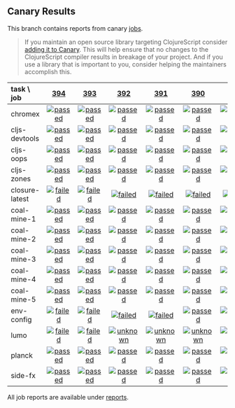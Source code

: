 ## Canary Results

This branch contains reports from canary [jobs](https://github.com/cljs-oss/canary/tree/jobs).

> If you maintain an open source library targeting ClojureScript consider [adding it to Canary](https://github.com/cljs-oss/canary/tree/master#how-to-participate). This will help ensure that no changes to the ClojureScript compiler results in breakage of your project. And if you use a library that is important to you, consider helping the maintainers accomplish this.

[//]: # (begin_overview_table)

| task \ job | <a href="reports/2018/05/25/job-000394-1.10.287-56ea8ee" title="job #394 finished on 2018-05-25">394</a> | <a href="reports/2018/05/24/job-000393-1.10.287-56ea8ee" title="job #393 finished on 2018-05-24">393</a> | <a href="reports/2018/05/23/job-000392-1.10.287-56ea8ee" title="job #392 finished on 2018-05-23">392</a> | <a href="reports/2018/05/22/job-000391-1.10.287-56ea8ee" title="job #391 finished on 2018-05-22">391</a> | <a href="reports/2018/05/21/job-000390-1.10.285-2e15a5c" title="job #390 finished on 2018-05-21">390</a> | <a href="reports/2018/05/20/job-000389-1.10.285-2e15a5c" title="job #389 finished on 2018-05-20">389</a> | <a href="reports/2018/05/19/job-000388-1.10.285-2e15a5c" title="job #388 finished on 2018-05-19">388</a> | <a href="reports/2018/05/18/job-000387-1.10.276-78753d3" title="job #387 finished on 2018-05-18">387</a> | <a href="reports/2018/05/17/job-000386-1.10.276-78753d3" title="job #386 finished on 2018-05-17">386</a> | <a href="reports/2018/05/16/job-000385-1.10.276-78753d3" title="job #385 finished on 2018-05-16">385</a> |
| :--- | :---: | :---: | :---: | :---: | :---: | :---: | :---: | :---: | :---: | :---: |
| chromex | <a href="reports/2018/05/25/job-000394-1.10.287-56ea8ee#-chromex"><img title="passed" src="http://box.binaryage.com/s-passed.svg"><a> | <a href="reports/2018/05/24/job-000393-1.10.287-56ea8ee#-chromex"><img title="passed" src="http://box.binaryage.com/s-passed.svg"><a> | <a href="reports/2018/05/23/job-000392-1.10.287-56ea8ee#-chromex"><img title="passed" src="http://box.binaryage.com/s-passed.svg"><a> | <a href="reports/2018/05/22/job-000391-1.10.287-56ea8ee#-chromex"><img title="passed" src="http://box.binaryage.com/s-passed.svg"><a> | <a href="reports/2018/05/21/job-000390-1.10.285-2e15a5c#-chromex"><img title="passed" src="http://box.binaryage.com/s-passed.svg"><a> | <a href="reports/2018/05/20/job-000389-1.10.285-2e15a5c#-chromex"><img title="passed" src="http://box.binaryage.com/s-passed.svg"><a> | <a href="reports/2018/05/19/job-000388-1.10.285-2e15a5c#-chromex"><img title="passed" src="http://box.binaryage.com/s-passed.svg"><a> | <a href="reports/2018/05/18/job-000387-1.10.276-78753d3#-chromex"><img title="passed" src="http://box.binaryage.com/s-passed.svg"><a> | <a href="reports/2018/05/17/job-000386-1.10.276-78753d3#-chromex"><img title="passed" src="http://box.binaryage.com/s-passed.svg"><a> | <a href="reports/2018/05/16/job-000385-1.10.276-78753d3#-chromex"><img title="passed" src="http://box.binaryage.com/s-passed.svg"><a> |
| cljs-devtools | <a href="reports/2018/05/25/job-000394-1.10.287-56ea8ee#-cljs-devtools"><img title="passed" src="http://box.binaryage.com/s-passed.svg"><a> | <a href="reports/2018/05/24/job-000393-1.10.287-56ea8ee#-cljs-devtools"><img title="passed" src="http://box.binaryage.com/s-passed.svg"><a> | <a href="reports/2018/05/23/job-000392-1.10.287-56ea8ee#-cljs-devtools"><img title="passed" src="http://box.binaryage.com/s-passed.svg"><a> | <a href="reports/2018/05/22/job-000391-1.10.287-56ea8ee#-cljs-devtools"><img title="passed" src="http://box.binaryage.com/s-passed.svg"><a> | <a href="reports/2018/05/21/job-000390-1.10.285-2e15a5c#-cljs-devtools"><img title="passed" src="http://box.binaryage.com/s-passed.svg"><a> | <a href="reports/2018/05/20/job-000389-1.10.285-2e15a5c#-cljs-devtools"><img title="passed" src="http://box.binaryage.com/s-passed.svg"><a> | <a href="reports/2018/05/19/job-000388-1.10.285-2e15a5c#-cljs-devtools"><img title="passed" src="http://box.binaryage.com/s-passed.svg"><a> | <a href="reports/2018/05/18/job-000387-1.10.276-78753d3#-cljs-devtools"><img title="passed" src="http://box.binaryage.com/s-passed.svg"><a> | <a href="reports/2018/05/17/job-000386-1.10.276-78753d3#-cljs-devtools"><img title="passed" src="http://box.binaryage.com/s-passed.svg"><a> | <a href="reports/2018/05/16/job-000385-1.10.276-78753d3#-cljs-devtools"><img title="passed" src="http://box.binaryage.com/s-passed.svg"><a> |
| cljs-oops | <a href="reports/2018/05/25/job-000394-1.10.287-56ea8ee#-cljs-oops"><img title="passed" src="http://box.binaryage.com/s-passed.svg"><a> | <a href="reports/2018/05/24/job-000393-1.10.287-56ea8ee#-cljs-oops"><img title="passed" src="http://box.binaryage.com/s-passed.svg"><a> | <a href="reports/2018/05/23/job-000392-1.10.287-56ea8ee#-cljs-oops"><img title="passed" src="http://box.binaryage.com/s-passed.svg"><a> | <a href="reports/2018/05/22/job-000391-1.10.287-56ea8ee#-cljs-oops"><img title="passed" src="http://box.binaryage.com/s-passed.svg"><a> | <a href="reports/2018/05/21/job-000390-1.10.285-2e15a5c#-cljs-oops"><img title="passed" src="http://box.binaryage.com/s-passed.svg"><a> | <a href="reports/2018/05/20/job-000389-1.10.285-2e15a5c#-cljs-oops"><img title="passed" src="http://box.binaryage.com/s-passed.svg"><a> | <a href="reports/2018/05/19/job-000388-1.10.285-2e15a5c#-cljs-oops"><img title="passed" src="http://box.binaryage.com/s-passed.svg"><a> | <a href="reports/2018/05/18/job-000387-1.10.276-78753d3#-cljs-oops"><img title="passed" src="http://box.binaryage.com/s-passed.svg"><a> | <a href="reports/2018/05/17/job-000386-1.10.276-78753d3#-cljs-oops"><img title="passed" src="http://box.binaryage.com/s-passed.svg"><a> | <a href="reports/2018/05/16/job-000385-1.10.276-78753d3#-cljs-oops"><img title="passed" src="http://box.binaryage.com/s-passed.svg"><a> |
| cljs-zones | <a href="reports/2018/05/25/job-000394-1.10.287-56ea8ee#-cljs-zones"><img title="passed" src="http://box.binaryage.com/s-passed.svg"><a> | <a href="reports/2018/05/24/job-000393-1.10.287-56ea8ee#-cljs-zones"><img title="passed" src="http://box.binaryage.com/s-passed.svg"><a> | <a href="reports/2018/05/23/job-000392-1.10.287-56ea8ee#-cljs-zones"><img title="passed" src="http://box.binaryage.com/s-passed.svg"><a> | <a href="reports/2018/05/22/job-000391-1.10.287-56ea8ee#-cljs-zones"><img title="passed" src="http://box.binaryage.com/s-passed.svg"><a> | <a href="reports/2018/05/21/job-000390-1.10.285-2e15a5c#-cljs-zones"><img title="passed" src="http://box.binaryage.com/s-passed.svg"><a> | <a href="reports/2018/05/20/job-000389-1.10.285-2e15a5c#-cljs-zones"><img title="passed" src="http://box.binaryage.com/s-passed.svg"><a> | <a href="reports/2018/05/19/job-000388-1.10.285-2e15a5c#-cljs-zones"><img title="passed" src="http://box.binaryage.com/s-passed.svg"><a> | <a href="reports/2018/05/18/job-000387-1.10.276-78753d3#-cljs-zones"><img title="passed" src="http://box.binaryage.com/s-passed.svg"><a> | <a href="reports/2018/05/17/job-000386-1.10.276-78753d3#-cljs-zones"><img title="passed" src="http://box.binaryage.com/s-passed.svg"><a> | <a href="reports/2018/05/16/job-000385-1.10.276-78753d3#-cljs-zones"><img title="passed" src="http://box.binaryage.com/s-passed.svg"><a> |
| closure-latest | <a href="reports/2018/05/25/job-000394-1.10.287-56ea8ee#-closure-latest"><img title="failed" src="http://box.binaryage.com/s-failed.svg"><a> | <a href="reports/2018/05/24/job-000393-1.10.287-56ea8ee#-closure-latest"><img title="failed" src="http://box.binaryage.com/s-failed.svg"><a> | <a href="reports/2018/05/23/job-000392-1.10.287-56ea8ee#-closure-latest"><img title="failed" src="http://box.binaryage.com/s-failed.svg"><a> | <a href="reports/2018/05/22/job-000391-1.10.287-56ea8ee#-closure-latest"><img title="failed" src="http://box.binaryage.com/s-failed.svg"><a> | <a href="reports/2018/05/21/job-000390-1.10.285-2e15a5c#-closure-latest"><img title="failed" src="http://box.binaryage.com/s-failed.svg"><a> | <a href="reports/2018/05/20/job-000389-1.10.285-2e15a5c#-closure-latest"><img title="failed" src="http://box.binaryage.com/s-failed.svg"><a> | <a href="reports/2018/05/19/job-000388-1.10.285-2e15a5c#-closure-latest"><img title="failed" src="http://box.binaryage.com/s-failed.svg"><a> | <a href="reports/2018/05/18/job-000387-1.10.276-78753d3#-closure-latest"><img title="failed" src="http://box.binaryage.com/s-failed.svg"><a> | <a href="reports/2018/05/17/job-000386-1.10.276-78753d3#-closure-latest"><img title="failed" src="http://box.binaryage.com/s-failed.svg"><a> | <a href="reports/2018/05/16/job-000385-1.10.276-78753d3#-closure-latest"><img title="failed" src="http://box.binaryage.com/s-failed.svg"><a> |
| coal-mine-1 | <a href="reports/2018/05/25/job-000394-1.10.287-56ea8ee#-coal-mine-1"><img title="passed" src="http://box.binaryage.com/s-passed.svg"><a> | <a href="reports/2018/05/24/job-000393-1.10.287-56ea8ee#-coal-mine-1"><img title="passed" src="http://box.binaryage.com/s-passed.svg"><a> | <a href="reports/2018/05/23/job-000392-1.10.287-56ea8ee#-coal-mine-1"><img title="passed" src="http://box.binaryage.com/s-passed.svg"><a> | <a href="reports/2018/05/22/job-000391-1.10.287-56ea8ee#-coal-mine-1"><img title="passed" src="http://box.binaryage.com/s-passed.svg"><a> | <a href="reports/2018/05/21/job-000390-1.10.285-2e15a5c#-coal-mine-1"><img title="passed" src="http://box.binaryage.com/s-passed.svg"><a> | <a href="reports/2018/05/20/job-000389-1.10.285-2e15a5c#-coal-mine-1"><img title="passed" src="http://box.binaryage.com/s-passed.svg"><a> | <a href="reports/2018/05/19/job-000388-1.10.285-2e15a5c#-coal-mine-1"><img title="passed" src="http://box.binaryage.com/s-passed.svg"><a> | <a href="reports/2018/05/18/job-000387-1.10.276-78753d3#-coal-mine-1"><img title="passed" src="http://box.binaryage.com/s-passed.svg"><a> | <a href="reports/2018/05/17/job-000386-1.10.276-78753d3#-coal-mine-1"><img title="passed" src="http://box.binaryage.com/s-passed.svg"><a> | <a href="reports/2018/05/16/job-000385-1.10.276-78753d3#-coal-mine-1"><img title="passed" src="http://box.binaryage.com/s-passed.svg"><a> |
| coal-mine-2 | <a href="reports/2018/05/25/job-000394-1.10.287-56ea8ee#-coal-mine-2"><img title="passed" src="http://box.binaryage.com/s-passed.svg"><a> | <a href="reports/2018/05/24/job-000393-1.10.287-56ea8ee#-coal-mine-2"><img title="passed" src="http://box.binaryage.com/s-passed.svg"><a> | <a href="reports/2018/05/23/job-000392-1.10.287-56ea8ee#-coal-mine-2"><img title="passed" src="http://box.binaryage.com/s-passed.svg"><a> | <a href="reports/2018/05/22/job-000391-1.10.287-56ea8ee#-coal-mine-2"><img title="passed" src="http://box.binaryage.com/s-passed.svg"><a> | <a href="reports/2018/05/21/job-000390-1.10.285-2e15a5c#-coal-mine-2"><img title="passed" src="http://box.binaryage.com/s-passed.svg"><a> | <a href="reports/2018/05/20/job-000389-1.10.285-2e15a5c#-coal-mine-2"><img title="passed" src="http://box.binaryage.com/s-passed.svg"><a> | <a href="reports/2018/05/19/job-000388-1.10.285-2e15a5c#-coal-mine-2"><img title="passed" src="http://box.binaryage.com/s-passed.svg"><a> | <a href="reports/2018/05/18/job-000387-1.10.276-78753d3#-coal-mine-2"><img title="passed" src="http://box.binaryage.com/s-passed.svg"><a> | <a href="reports/2018/05/17/job-000386-1.10.276-78753d3#-coal-mine-2"><img title="passed" src="http://box.binaryage.com/s-passed.svg"><a> | <a href="reports/2018/05/16/job-000385-1.10.276-78753d3#-coal-mine-2"><img title="passed" src="http://box.binaryage.com/s-passed.svg"><a> |
| coal-mine-3 | <a href="reports/2018/05/25/job-000394-1.10.287-56ea8ee#-coal-mine-3"><img title="passed" src="http://box.binaryage.com/s-passed.svg"><a> | <a href="reports/2018/05/24/job-000393-1.10.287-56ea8ee#-coal-mine-3"><img title="passed" src="http://box.binaryage.com/s-passed.svg"><a> | <a href="reports/2018/05/23/job-000392-1.10.287-56ea8ee#-coal-mine-3"><img title="passed" src="http://box.binaryage.com/s-passed.svg"><a> | <a href="reports/2018/05/22/job-000391-1.10.287-56ea8ee#-coal-mine-3"><img title="passed" src="http://box.binaryage.com/s-passed.svg"><a> | <a href="reports/2018/05/21/job-000390-1.10.285-2e15a5c#-coal-mine-3"><img title="passed" src="http://box.binaryage.com/s-passed.svg"><a> | <a href="reports/2018/05/20/job-000389-1.10.285-2e15a5c#-coal-mine-3"><img title="passed" src="http://box.binaryage.com/s-passed.svg"><a> | <a href="reports/2018/05/19/job-000388-1.10.285-2e15a5c#-coal-mine-3"><img title="passed" src="http://box.binaryage.com/s-passed.svg"><a> | <a href="reports/2018/05/18/job-000387-1.10.276-78753d3#-coal-mine-3"><img title="passed" src="http://box.binaryage.com/s-passed.svg"><a> | <a href="reports/2018/05/17/job-000386-1.10.276-78753d3#-coal-mine-3"><img title="passed" src="http://box.binaryage.com/s-passed.svg"><a> | <a href="reports/2018/05/16/job-000385-1.10.276-78753d3#-coal-mine-3"><img title="passed" src="http://box.binaryage.com/s-passed.svg"><a> |
| coal-mine-4 | <a href="reports/2018/05/25/job-000394-1.10.287-56ea8ee#-coal-mine-4"><img title="passed" src="http://box.binaryage.com/s-passed.svg"><a> | <a href="reports/2018/05/24/job-000393-1.10.287-56ea8ee#-coal-mine-4"><img title="passed" src="http://box.binaryage.com/s-passed.svg"><a> | <a href="reports/2018/05/23/job-000392-1.10.287-56ea8ee#-coal-mine-4"><img title="passed" src="http://box.binaryage.com/s-passed.svg"><a> | <a href="reports/2018/05/22/job-000391-1.10.287-56ea8ee#-coal-mine-4"><img title="passed" src="http://box.binaryage.com/s-passed.svg"><a> | <a href="reports/2018/05/21/job-000390-1.10.285-2e15a5c#-coal-mine-4"><img title="passed" src="http://box.binaryage.com/s-passed.svg"><a> | <a href="reports/2018/05/20/job-000389-1.10.285-2e15a5c#-coal-mine-4"><img title="passed" src="http://box.binaryage.com/s-passed.svg"><a> | <a href="reports/2018/05/19/job-000388-1.10.285-2e15a5c#-coal-mine-4"><img title="passed" src="http://box.binaryage.com/s-passed.svg"><a> | <a href="reports/2018/05/18/job-000387-1.10.276-78753d3#-coal-mine-4"><img title="passed" src="http://box.binaryage.com/s-passed.svg"><a> | <a href="reports/2018/05/17/job-000386-1.10.276-78753d3#-coal-mine-4"><img title="passed" src="http://box.binaryage.com/s-passed.svg"><a> | <a href="reports/2018/05/16/job-000385-1.10.276-78753d3#-coal-mine-4"><img title="passed" src="http://box.binaryage.com/s-passed.svg"><a> |
| coal-mine-5 | <a href="reports/2018/05/25/job-000394-1.10.287-56ea8ee#-coal-mine-5"><img title="passed" src="http://box.binaryage.com/s-passed.svg"><a> | <a href="reports/2018/05/24/job-000393-1.10.287-56ea8ee#-coal-mine-5"><img title="passed" src="http://box.binaryage.com/s-passed.svg"><a> | <a href="reports/2018/05/23/job-000392-1.10.287-56ea8ee#-coal-mine-5"><img title="passed" src="http://box.binaryage.com/s-passed.svg"><a> | <a href="reports/2018/05/22/job-000391-1.10.287-56ea8ee#-coal-mine-5"><img title="passed" src="http://box.binaryage.com/s-passed.svg"><a> | <a href="reports/2018/05/21/job-000390-1.10.285-2e15a5c#-coal-mine-5"><img title="passed" src="http://box.binaryage.com/s-passed.svg"><a> | <a href="reports/2018/05/20/job-000389-1.10.285-2e15a5c#-coal-mine-5"><img title="passed" src="http://box.binaryage.com/s-passed.svg"><a> | <a href="reports/2018/05/19/job-000388-1.10.285-2e15a5c#-coal-mine-5"><img title="passed" src="http://box.binaryage.com/s-passed.svg"><a> | <a href="reports/2018/05/18/job-000387-1.10.276-78753d3#-coal-mine-5"><img title="passed" src="http://box.binaryage.com/s-passed.svg"><a> | <a href="reports/2018/05/17/job-000386-1.10.276-78753d3#-coal-mine-5"><img title="passed" src="http://box.binaryage.com/s-passed.svg"><a> | <a href="reports/2018/05/16/job-000385-1.10.276-78753d3#-coal-mine-5"><img title="passed" src="http://box.binaryage.com/s-passed.svg"><a> |
| env-config | <a href="reports/2018/05/25/job-000394-1.10.287-56ea8ee#-env-config"><img title="failed" src="http://box.binaryage.com/s-failed.svg"><a> | <a href="reports/2018/05/24/job-000393-1.10.287-56ea8ee#-env-config"><img title="failed" src="http://box.binaryage.com/s-failed.svg"><a> | <a href="reports/2018/05/23/job-000392-1.10.287-56ea8ee#-env-config"><img title="failed" src="http://box.binaryage.com/s-failed.svg"><a> | <a href="reports/2018/05/22/job-000391-1.10.287-56ea8ee#-env-config"><img title="failed" src="http://box.binaryage.com/s-failed.svg"><a> | <a href="reports/2018/05/21/job-000390-1.10.285-2e15a5c#-env-config"><img title="passed" src="http://box.binaryage.com/s-passed.svg"><a> | <a href="reports/2018/05/20/job-000389-1.10.285-2e15a5c#-env-config"><img title="passed" src="http://box.binaryage.com/s-passed.svg"><a> | <a href="reports/2018/05/19/job-000388-1.10.285-2e15a5c#-env-config"><img title="passed" src="http://box.binaryage.com/s-passed.svg"><a> | <a href="reports/2018/05/18/job-000387-1.10.276-78753d3#-env-config"><img title="failed" src="http://box.binaryage.com/s-failed.svg"><a> | <a href="reports/2018/05/17/job-000386-1.10.276-78753d3#-env-config"><img title="passed" src="http://box.binaryage.com/s-passed.svg"><a> | <a href="reports/2018/05/16/job-000385-1.10.276-78753d3#-env-config"><img title="passed" src="http://box.binaryage.com/s-passed.svg"><a> |
| lumo | <a href="reports/2018/05/25/job-000394-1.10.287-56ea8ee#-lumo"><img title="failed" src="http://box.binaryage.com/s-failed.svg"><a> | <a href="reports/2018/05/24/job-000393-1.10.287-56ea8ee#-lumo"><img title="failed" src="http://box.binaryage.com/s-failed.svg"><a> | <a href="reports/2018/05/23/job-000392-1.10.287-56ea8ee#-lumo"><img title="unknown" src="http://box.binaryage.com/s-unknown.svg"><a> | <a href="reports/2018/05/22/job-000391-1.10.287-56ea8ee#-lumo"><img title="unknown" src="http://box.binaryage.com/s-unknown.svg"><a> | <a href="reports/2018/05/21/job-000390-1.10.285-2e15a5c#-lumo"><img title="unknown" src="http://box.binaryage.com/s-unknown.svg"><a> | <a href="reports/2018/05/20/job-000389-1.10.285-2e15a5c#-lumo"><img title="unknown" src="http://box.binaryage.com/s-unknown.svg"><a> | <a href="reports/2018/05/19/job-000388-1.10.285-2e15a5c#-lumo"><img title="unknown" src="http://box.binaryage.com/s-unknown.svg"><a> | <a href="reports/2018/05/18/job-000387-1.10.276-78753d3#-lumo"><img title="unknown" src="http://box.binaryage.com/s-unknown.svg"><a> | <a href="reports/2018/05/17/job-000386-1.10.276-78753d3#-lumo"><img title="unknown" src="http://box.binaryage.com/s-unknown.svg"><a> | <a href="reports/2018/05/16/job-000385-1.10.276-78753d3#-lumo"><img title="unknown" src="http://box.binaryage.com/s-unknown.svg"><a> |
| planck | <a href="reports/2018/05/25/job-000394-1.10.287-56ea8ee#-planck"><img title="passed" src="http://box.binaryage.com/s-passed.svg"><a> | <a href="reports/2018/05/24/job-000393-1.10.287-56ea8ee#-planck"><img title="passed" src="http://box.binaryage.com/s-passed.svg"><a> | <a href="reports/2018/05/23/job-000392-1.10.287-56ea8ee#-planck"><img title="passed" src="http://box.binaryage.com/s-passed.svg"><a> | <a href="reports/2018/05/22/job-000391-1.10.287-56ea8ee#-planck"><img title="passed" src="http://box.binaryage.com/s-passed.svg"><a> | <a href="reports/2018/05/21/job-000390-1.10.285-2e15a5c#-planck"><img title="passed" src="http://box.binaryage.com/s-passed.svg"><a> | <a href="reports/2018/05/20/job-000389-1.10.285-2e15a5c#-planck"><img title="passed" src="http://box.binaryage.com/s-passed.svg"><a> | <a href="reports/2018/05/19/job-000388-1.10.285-2e15a5c#-planck"><img title="failed" src="http://box.binaryage.com/s-failed.svg"><a> | <a href="reports/2018/05/18/job-000387-1.10.276-78753d3#-planck"><img title="passed" src="http://box.binaryage.com/s-passed.svg"><a> | <a href="reports/2018/05/17/job-000386-1.10.276-78753d3#-planck"><img title="passed" src="http://box.binaryage.com/s-passed.svg"><a> | <a href="reports/2018/05/16/job-000385-1.10.276-78753d3#-planck"><img title="passed" src="http://box.binaryage.com/s-passed.svg"><a> |
| side-fx | <a href="reports/2018/05/25/job-000394-1.10.287-56ea8ee#-side-fx"><img title="passed" src="http://box.binaryage.com/s-passed.svg"><a> | <a href="reports/2018/05/24/job-000393-1.10.287-56ea8ee#-side-fx"><img title="passed" src="http://box.binaryage.com/s-passed.svg"><a> | <a href="reports/2018/05/23/job-000392-1.10.287-56ea8ee#-side-fx"><img title="passed" src="http://box.binaryage.com/s-passed.svg"><a> | <a href="reports/2018/05/22/job-000391-1.10.287-56ea8ee#-side-fx"><img title="passed" src="http://box.binaryage.com/s-passed.svg"><a> | <a href="reports/2018/05/21/job-000390-1.10.285-2e15a5c#-side-fx"><img title="passed" src="http://box.binaryage.com/s-passed.svg"><a> | <a href="reports/2018/05/20/job-000389-1.10.285-2e15a5c#-side-fx"><img title="passed" src="http://box.binaryage.com/s-passed.svg"><a> | <a href="reports/2018/05/19/job-000388-1.10.285-2e15a5c#-side-fx"><img title="passed" src="http://box.binaryage.com/s-passed.svg"><a> | <a href="reports/2018/05/18/job-000387-1.10.276-78753d3#-side-fx"><img title="passed" src="http://box.binaryage.com/s-passed.svg"><a> | <a href="reports/2018/05/17/job-000386-1.10.276-78753d3#-side-fx"><img title="passed" src="http://box.binaryage.com/s-passed.svg"><a> | <a href="reports/2018/05/16/job-000385-1.10.276-78753d3#-side-fx"><img title="passed" src="http://box.binaryage.com/s-passed.svg"><a> |

[//]: # (end_overview_table)

All job reports are available under [reports](reports).
